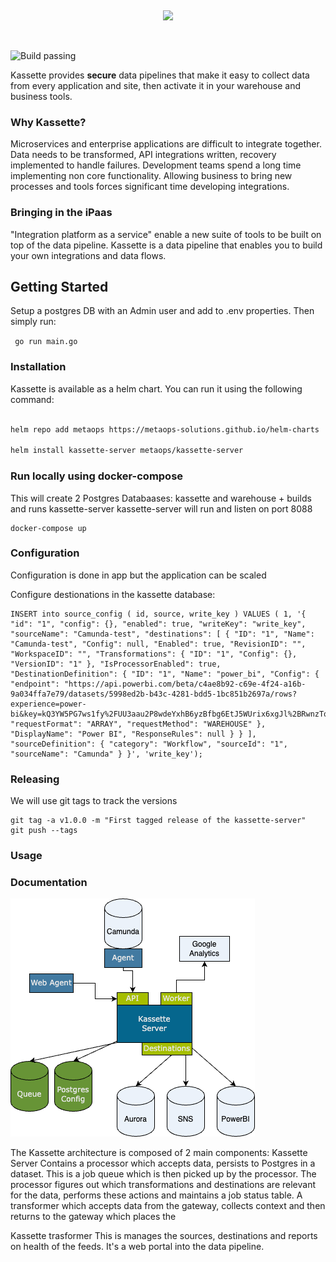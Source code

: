 &nbsp;
<p align="center">
  <picture>
    <source srcset="https://github.com/kassette-ai/kassette-server/assets/200480/eae56a8b-7e19-4580-8a18-4f1cc28bdf1b" width="380px" media="(prefers-color-scheme: dark)">
    <img src="https://github.com/kassette-ai/kassette-server/assets/200480/eae56a8b-7e19-4580-8a18-4f1cc28bdf1b" width="500px">
  </picture>
</p>
&nbsp;

![Build passing](https://github.com/kassette-ai/kassette-server/actions/workflows/go.yml/badge.svg)

Kassette provides **secure** data pipelines that make it easy to collect data from every application and site, then activate it in your warehouse and business tools.

### Why Kassette?
Microservices and enterprise applications are difficult to integrate together. Data needs to be transformed, API integrations written, recovery implemented to handle failures. Development teams spend a long time implementing non core functionality. Allowing business to bring new processes and tools forces significant time developing integrations.

### Bringing in the iPaas
"Integration platform as a service" enable a new suite of tools to be built on top of the data pipeline. Kassette is a data pipeline that enables you to build your own integrations and data flows.

## Getting Started

Setup a postgres DB with an Admin user and add to .env properties. Then simply run:

```  go run main.go ```

### Installation

Kassette is available as a helm chart. You can run it using the following command:

```bash

helm repo add metaops https://metaops-solutions.github.io/helm-charts

helm install kassette-server metaops/kassette-server 

```

### Run locally using docker-compose
This will create 2 Postgres Databaases: kassette and warehouse + builds and runs kassette-server
kassette-server will run and listen on port 8088
```
docker-compose up
```


### Configuration
Configuration is done in app but the application can be scaled

Configure destionations in the kassette database:

```
INSERT into source_config ( id, source, write_key ) VALUES ( 1, '{ "id": "1", "config": {}, "enabled": true, "writeKey": "write_key", "sourceName": "Camunda-test", "destinations": [ { "ID": "1", "Name": "Camunda-test", "Config": null, "Enabled": true, "RevisionID": "", "WorkspaceID": "", "Transformations": { "ID": "1", "Config": {}, "VersionID": "1" }, "IsProcessorEnabled": true, "DestinationDefinition": { "ID": "1", "Name": "power_bi", "Config": { "endpoint": "https://api.powerbi.com/beta/c4ae8b92-c69e-4f24-a16b-9a034ffa7e79/datasets/5998ed2b-b43c-4281-bdd5-1bc851b2697a/rows?experience=power-bi&key=kQ3YW5PG7ws1fy%2FUU3aau2P8wdeYxhB6yzBfbg6EtJ5WUrix6xgJl%2BRwnzTqooDAncwnc9poWOUijC1CnBue8g%3D%3D", "requestFormat": "ARRAY", "requestMethod": "WAREHOUSE" }, "DisplayName": "Power BI", "ResponseRules": null } } ], "sourceDefinition": { "category": "Workflow", "sourceId": "1", "sourceName": "Camunda" } }', 'write_key');
```

### Releasing

We will use git tags to track the versions 
```
git tag -a v1.0.0 -m "First tagged release of the kassette-server"
git push --tags
```


### Usage

### Documentation

![alt text](https://github.com/kassette-ai/kassette-server/blob/main/Kassette-architecture.png)

The Kassette architecture is composed of 2 main components:
Kassette Server
Contains a processor which accepts data, persists to Postgres in a dataset. This is a job queue which is then picked up by the processor. The processor figures out which transformations and destinations are relevant for the data, performs these actions and maintains a job status table.
A transformer which accepts data from the gateway, collects context and then returns to the gateway which places the

Kassette trasformer
This is manages the sources, destinations and reports on health of the feeds. It's a web portal into the data pipeline.


